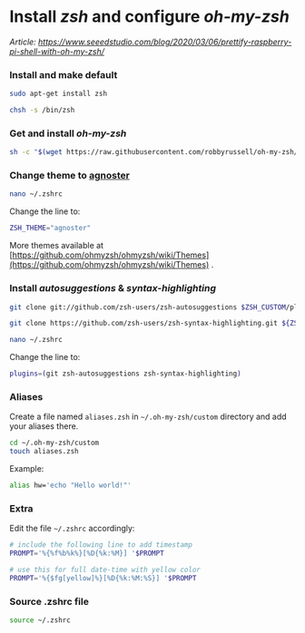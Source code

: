 # Install *zsh* and configure *oh-my-zsh*

*Article: https://www.seeedstudio.com/blog/2020/03/06/prettify-raspberry-pi-shell-with-oh-my-zsh/*

### Install and make default

``` bash
sudo apt-get install zsh

chsh -s /bin/zsh
```

### Get and install *oh-my-zsh*

``` bash
sh -c "$(wget https://raw.githubusercontent.com/robbyrussell/oh-my-zsh/master/tools/install.sh -O -)"
```

### Change theme to [agnoster](https://github.com/agnoster/agnoster-zsh-theme)

``` bash
nano ~/.zshrc
```

Change the line to:
``` bash
ZSH_THEME="agnoster"
```

More themes available at [https://github.com/ohmyzsh/ohmyzsh/wiki/Themes](https://github.com/ohmyzsh/ohmyzsh/wiki/Themes) .

### Install *autosuggestions* & *syntax-highlighting*

``` bash
git clone git://github.com/zsh-users/zsh-autosuggestions $ZSH_CUSTOM/plugins/zsh-autosuggestions

git clone https://github.com/zsh-users/zsh-syntax-highlighting.git ${ZSH_CUSTOM:-~/.oh-my-zsh/custom}/plugins/zsh-syntax-highlighting
```

``` bash
nano ~/.zshrc
```

Change the line to:
``` bash
plugins=(git zsh-autosuggestions zsh-syntax-highlighting)
```

### Aliases

Create a file named `aliases.zsh` in `~/.oh-my-zsh/custom` directory and add your aliases there.

``` bash
cd ~/.oh-my-zsh/custom
touch aliases.zsh
```

Example:
``` bash
alias hw='echo "Hello world!"'
```

### Extra

Edit the file `~/.zshrc` accordingly:

``` bash
# include the following line to add timestamp
PROMPT='%{%f%b%k%}[%D{%k:%M}] '$PROMPT

# use this for full date-time with yellow color
PROMPT='%{$fg[yellow]%}[%D{%k:%M:%S}] '$PROMPT
```

### Source .zshrc file
``` bash
source ~/.zshrc
```

<!--

Edit the file `.oh-my-zsh/themes/agnoster.zsh-theme` accordingly:

``` bash
# Begin a segment
# [...]

# Add timestamp
prompt_timestamp() {
  prompt_segment NONE default ""
  echo ""
  DATE=$( date +"%H:%M:%S" )
  prompt_segment white black ${DATE}
}

# End the prompt, closing any open segments
[...]
```
-->